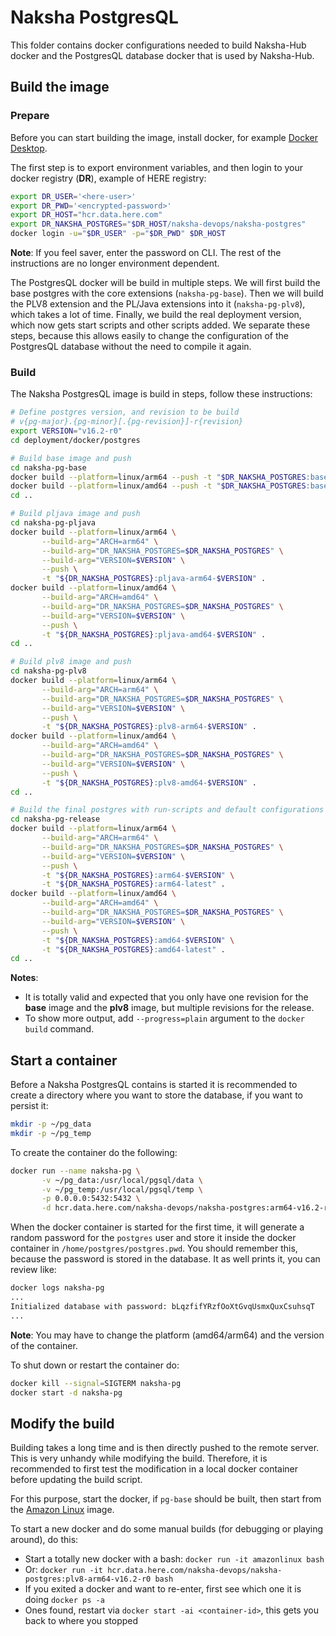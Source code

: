 # Naksha PostgresQL
This folder contains docker configurations needed to build Naksha-Hub docker and the PostgresQL database docker that is used by Naksha-Hub.

## Build the image

### Prepare
Before you can start building the image, install docker, for example [Docker Desktop](https://docs.docker.com/desktop/install/).

The first step is to export environment variables, and then login to your docker registry (**DR**), example of HERE registry:

```bash
export DR_USER='<here-user>'
export DR_PWD='<encrypted-password>'
export DR_HOST="hcr.data.here.com"
export DR_NAKSHA_POSTGRES="$DR_HOST/naksha-devops/naksha-postgres"
docker login -u="$DR_USER" -p="$DR_PWD" $DR_HOST
```

**Note**: If you feel saver, enter the password on CLI. The rest of the instructions are no longer environment dependent.

The PostgresQL docker will be build in multiple steps. We will first build the base postgres with the core extensions (`naksha-pg-base`). Then we will build the PLV8 extension and the PL/Java extensions into it (`naksha-pg-plv8`), which takes a lot of time. Finally, we build the real deployment version, which now gets start scripts and other scripts added. We separate these steps, because this allows easily to change the configuration of the PostgresQL database without the need to compile it again.

### Build
The Naksha PostgresQL image is build in steps, follow these instructions:

```bash
# Define postgres version, and revision to be build
# v{pg-major}.{pg-minor}[.{pg-revision}]-r{revision}
export VERSION="v16.2-r0"
cd deployment/docker/postgres

# Build base image and push
cd naksha-pg-base
docker build --platform=linux/arm64 --push -t "$DR_NAKSHA_POSTGRES:base-arm64-$VERSION" .
docker build --platform=linux/amd64 --push -t "$DR_NAKSHA_POSTGRES:base-amd64-$VERSION" .
cd ..

# Build pljava image and push
cd naksha-pg-pljava
docker build --platform=linux/arm64 \
       --build-arg="ARCH=arm64" \
       --build-arg="DR_NAKSHA_POSTGRES=$DR_NAKSHA_POSTGRES" \
       --build-arg="VERSION=$VERSION" \
       --push \
       -t "${DR_NAKSHA_POSTGRES}:pljava-arm64-$VERSION" .
docker build --platform=linux/amd64 \
       --build-arg="ARCH=amd64" \
       --build-arg="DR_NAKSHA_POSTGRES=$DR_NAKSHA_POSTGRES" \
       --build-arg="VERSION=$VERSION" \
       --push \
       -t "${DR_NAKSHA_POSTGRES}:pljava-amd64-$VERSION" .
cd ..

# Build plv8 image and push
cd naksha-pg-plv8
docker build --platform=linux/arm64 \
       --build-arg="ARCH=arm64" \
       --build-arg="DR_NAKSHA_POSTGRES=$DR_NAKSHA_POSTGRES" \
       --build-arg="VERSION=$VERSION" \
       --push \
       -t "${DR_NAKSHA_POSTGRES}:plv8-arm64-$VERSION" .
docker build --platform=linux/amd64 \
       --build-arg="ARCH=amd64" \
       --build-arg="DR_NAKSHA_POSTGRES=$DR_NAKSHA_POSTGRES" \
       --build-arg="VERSION=$VERSION" \
       --push \
       -t "${DR_NAKSHA_POSTGRES}:plv8-amd64-$VERSION" .
cd ..

# Build the final postgres with run-scripts and default configurations
cd naksha-pg-release
docker build --platform=linux/arm64 \
       --build-arg="ARCH=arm64" \
       --build-arg="DR_NAKSHA_POSTGRES=$DR_NAKSHA_POSTGRES" \
       --build-arg="VERSION=$VERSION" \
       --push \
       -t "${DR_NAKSHA_POSTGRES}:arm64-$VERSION" \
       -t "${DR_NAKSHA_POSTGRES}:arm64-latest" .
docker build --platform=linux/amd64 \
       --build-arg="ARCH=amd64" \
       --build-arg="DR_NAKSHA_POSTGRES=$DR_NAKSHA_POSTGRES" \
       --build-arg="VERSION=$VERSION" \
       --push \
       -t "${DR_NAKSHA_POSTGRES}:amd64-$VERSION" \
       -t "${DR_NAKSHA_POSTGRES}:amd64-latest" .
cd ..
```

**Notes**:
- It is totally valid and expected that you only have one revision for the **base** image and the **plv8** image, but multiple revisions for the release.
- To show more output, add `--progress=plain` argument to the `docker build` command.

## Start a container
Before a Naksha PostgresQL contains is started it is recommended to create a directory where you want to store the database, if you want to persist it:

```bash
mkdir -p ~/pg_data
mkdir -p ~/pg_temp
```

To create the container do the following:

```bash
docker run --name naksha-pg \
       -v ~/pg_data:/usr/local/pgsql/data \
       -v ~/pg_temp:/usr/local/pgsql/temp \
       -p 0.0.0.0:5432:5432 \
       -d hcr.data.here.com/naksha-devops/naksha-postgres:arm64-v16.2-r0
```

When the docker container is started for the first time, it will generate a random password for the `postgres` user and store it inside the docker container in `/home/postgres/postgres.pwd`. You should remember this, because the password is stored in the database. It as well prints it, you can review like:

```bash
docker logs naksha-pg
...
Initialized database with password: bLqzfifYRzfOoXtGvqUsmxQuxCsuhsqT
...
```

**Note**: You may have to change the platform (amd64/arm64) and the version of the container.

To shut down or restart the container do:
```bash
docker kill --signal=SIGTERM naksha-pg
docker start -d naksha-pg
```

## Modify the build
Building takes a long time and is then directly pushed to the remote server. This is very unhandy while modifying the build. Therefore, it is recommended to first test the modification in a local docker container before updating the build script.

For this purpose, start the docker, if `pg-base` should be built, then start from the [Amazon Linux](https://docs.aws.amazon.com/AmazonECS/latest/developerguide/create-container-image.html) image.

To start a new docker and do some manual builds (for debugging or playing around), do this:

- Start a totally new docker with a bash: `docker run -it amazonlinux bash`
- Or: `docker run -it hcr.data.here.com/naksha-devops/naksha-postgres:plv8-arm64-v16.2-r0 bash`
- If you exited a docker and want to re-enter, first see which one it is doing `docker ps -a`
- Ones found, restart via `docker start -ai <container-id>`, this gets you back to where you stopped

